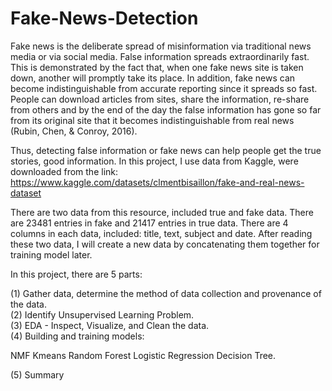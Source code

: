 # Fake-News-Detection

Fake news is the deliberate spread of misinformation via traditional news media or via social media. False information spreads extraordinarily fast. This is demonstrated by the fact that, when one fake news site is taken down, another will promptly take its place. In addition, fake news can become indistinguishable from accurate reporting since it spreads so fast. People can download articles from sites, share the information, re-share from others and by the end of the day the false information has gone so far from its original site that it becomes indistinguishable from real news (Rubin, Chen, & Conroy, 2016).

Thus, detecting false information or fake news can help people get the true stories, good information. In this project, I use data from Kaggle, were downloaded from the link: https://www.kaggle.com/datasets/clmentbisaillon/fake-and-real-news-dataset

There are two data from this resource, included true and fake data. There are 23481 entries in fake and 21417 entries in true data. There are 4 columns in each data, included: title, text, subject and date. After reading these two data, I will create a new data by concatenating them together for training model later.

In this project, there are 5 parts:

(1) Gather data, determine the method of data collection and provenance of the data.  
(2) Identify Unsupervised Learning Problem.  
(3) EDA - Inspect, Visualize, and Clean the data.   
(4) Building and training models:   

NMF
Kmeans
Random Forest
Logistic Regression
Decision Tree. 

(5) Summary
